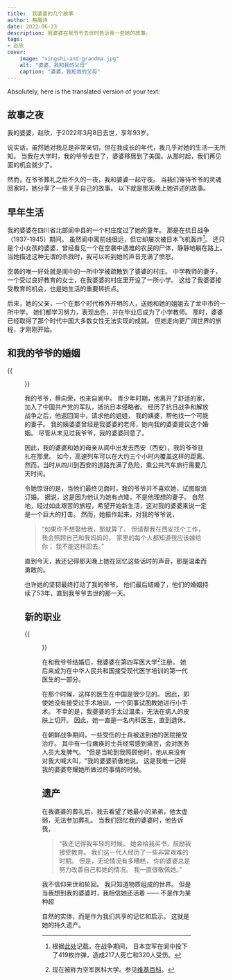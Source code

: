 ```yaml
---
title:  我婆婆的几个故事
author: 蔡醒诗
date: 2022-06-23
description: 我婆婆在我爷爷去世时告诉我一些她的故事。
tags:
- 赵欣
cover:
    image: "xingshi-and-grandma.jpg"
    alt: "婆婆，我和我的父母"
    caption: "婆婆，我和我的父母"
---
```


Absolutely, here is the translated version of your text:

## 故事之夜

我的婆婆，赵欣，于2022年3月8日去世，享年93岁。

说实话，虽然她对我总是非常亲切，但在我成长的年代，我几乎对她的生活一无所知。
当我在大学时，我的爷爷去世了，婆婆移居到了美国。从那时起，我们再见面的机会就少了。

然而，在爷爷葬礼之后不久的一夜，我和婆婆一起守夜。
当我们等待爷爷的灵魂回家时，她分享了一些关于自己的故事。
以下就是那天晚上她讲述的故事。

## 早年生活

我的婆婆在四川省北部阆中县的一个村庄度过了她的童年。
那是在抗日战争（1937-1945）期间。
虽然阆中离前线很远，但它却屡次被日本飞机轰炸[^1]。
还只是个小女孩的婆婆，曾经看见一个在空袭中遇难的农民的尸体，静静地躺在路上。
当她描述这种无谓的杀戮时，我可以听到她的声音充满了愤怒。

空袭的唯一好处就是阆中的一所中学被疏散到了婆婆的村庄。
中学教师的妻子，一个受过良好教育的女士，在我婆婆的村庄里开设了一所小学。
这给了我婆婆接受教育的机会，也是她生活的重要转折点。

后来，她的父亲，一个在那个时代格外开明的人，送她和她的姐姐去了龙中市的一所中学。
她们都学习努力，表现出色，并在毕业后成为了小学教师。
那时，婆婆已经取得了那个时代中国大多数女性无法实现的成就。
但她走向更广阔世界的旅程，才刚刚开始。

## 和我的爷爷的婚姻

{{<figure src="/images/zhaoxin-xiangrong.jpg" caption="婆婆和爷爷（1958）">}}

我的爷爷，蔡向荣，也来自阆中。
青少年时期，他离开了舒适的家，加入了中国共产党的军队，抵抗日本侵略者。
经历了抗日战争和解放战争之后，他返回阆中，请求他的姐姐，
我的姨婆，帮他找一个可能的妻子。
我的姨婆婆曾经是我婆婆的老师，她向我的婆婆提议这个婚姻。
尽管从未见过我爷爷，我的婆婆同意了。

因此，我的婆婆和她的母亲从阆中出发去西安（西安），我的爷爷驻扎在那里。
如今，高速列车可以在大约三个小时内覆盖这样的距离。
然而，当时从四川到西安的道路充满了危险，乘公共汽车旅行需要几天时间。

令她惊讶的是，当他们最终见面时，我的爷爷并不喜欢她，试图取消订婚。
据说，这是因为他认为她有点矮，不是他理想的妻子。
自然地，经过如此艰苦的旅程，希望开始新生活，这对我的婆婆来说一定是一个巨大的打击。
然而，她振作起来，对我的爷爷说，

> “如果你不想娶给我，那就算了。
> 但请帮我在西安找个工作，
> 我会照顾自己和我妈妈的。
> 家里的每个人都知道我应该嫁给你；
> 我不能这样回去。”

直到今天，我还记得那天晚上她在回忆这些话时的声音，那是温柔而勇敢的。

也许她的坚韧最终打动了我的爷爷。
他们最后结婚了，他们的婚姻持续了53年，直到我爷爷去世的那一天。

## 新的职业

{{<figure src="grandma-at-university.jpg" caption="婆婆重访她的大学（2014）">}}

在和我爷爷结婚后，我婆婆在第四军医大学[^2]注册。
她后来成为在中华人民共和国接受现代医学培训的第一代医生的一部分。


在那个时候，这样的医生在中国是很少见的。
因此，即使她没有接受过手术培训，一个同事试图教她进行小手术。
不幸的是，我婆婆的手太过温柔，无法在病人的皮肤上切开。
因此，她一直是一名内科医生，直到退休。


在朝鲜战争期间，一些受伤的士兵被送到她的医院接受治疗。
其中有一位瘫痪的士兵经常感到痛苦，会对医务人员大发脾气。
"但是当轮到我照顾他时，他从来没有对我大喊大叫，"我的婆婆骄傲地说。
这是我唯一记得我的婆婆夸耀她所做过的事情的时候。

## 遗产

在我婆婆的葬礼后，我去看望了她最小的弟弟，他太虚弱，无法参加葬礼。
当我们回忆我的婆婆时，他告诉我，

> “我还记得我年轻的时候，
> 她会给我买书，鼓励我接受教育。
> 我们这一代人经历了一些非常艰难的时期。
> 但是，无论情况有多糟糕，
> 你的婆婆总是努力改善自己和她的情况。
> 我一直很敬佩她。”

我不信仰来世和轮回。
我只知道物质组成的世界。
但是当我想到我的婆婆时，我相信她还活着 —— 不是作为某种超

自然的实体，而是作为我们共享的记忆和启示。
这就是她的持久遗产。


[^1]: 根据[此处](https://auto.sohu.com/20050727/n240199033.shtml)记载，在战争期间，
  日本空军在阆中投下了419枚炸弹，造成217人死亡和320人受伤。
[^2]: 现在被称为空军医科大学。参见[维基百科](https://en.wikipedia.org/wiki/Air_Force_Medical_University)。
